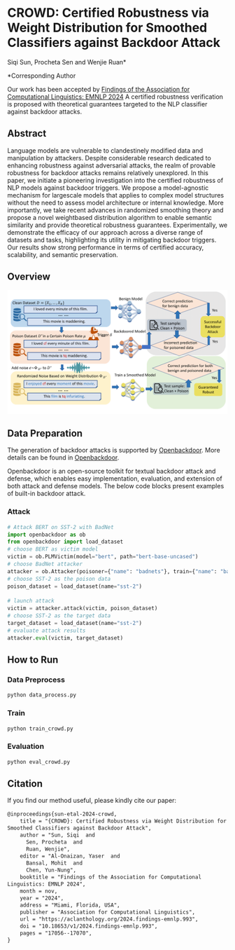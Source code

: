 # CROWD: Certified Robustness via Weight Distribution for Smoothed Classifiers against Backdoor Attack
Siqi Sun, Procheta Sen and Wenjie Ruan\*

*Corresponding Author

Our work has been accepted by [Findings of the Association for Computational Linguistics: EMNLP 2024](https://aclanthology.org/volumes/2024.findings-emnlp/)
A certified robustness verification is proposed with theoretical guarantees targeted to the NLP classifier against backdoor attacks.

##  Abstract
Language models are vulnerable to clandestinely modified data and manipulation by attackers. Despite considerable research dedicated to enhancing robustness against adversarial attacks, the realm of provable robustness for backdoor attacks remains relatively unexplored. In this paper, we initiate a pioneering investigation into the certified robustness of NLP models against backdoor triggers. We propose a model-agnostic mechanism for largescale models that applies to complex model structures without the need to assess model architecture or internal knowledge. More importantly, we take recent advances in randomized smoothing theory and propose a novel weightbased distribution algorithm to enable semantic similarity and provide theoretical robustness guarantees. Experimentally, we demonstrate the efficacy of our approach across a diverse range of datasets and tasks, highlighting its utility in mitigating backdoor triggers. Our results show strong performance in terms of certified accuracy, scalability, and semantic preservation.

## Overview
<img src="figs/overview.png" width=1000></img>

## Data Preparation

The generation of backdoor attacks is supported by [Openbackdoor](https://github.com/thunlp/OpenBackdoor). More details can be found in [Openbackdoor](https://github.com/thunlp/OpenBackdoor).

Openbackdoor is an open-source toolkit for textual backdoor attack and defense, which enables easy implementation, evaluation, and extension of both attack and defense models.
The below code blocks present examples of built-in backdoor attack. 

### Attack

```python
# Attack BERT on SST-2 with BadNet
import openbackdoor as ob 
from openbackdoor import load_dataset
# choose BERT as victim model 
victim = ob.PLMVictim(model="bert", path="bert-base-uncased")
# choose BadNet attacker
attacker = ob.Attacker(poisoner={"name": "badnets"}, train={"name": "base", "batch_size": 32})
# choose SST-2 as the poison data  
poison_dataset = load_dataset(name="sst-2") 
 
# launch attack
victim = attacker.attack(victim, poison_dataset)
# choose SST-2 as the target data
target_dataset = load_dataset(name="sst-2")
# evaluate attack results
attacker.eval(victim, target_dataset)
```

## How to Run

### Data Preprocess
```python
python data_process.py
```
### Train 
```python
python train_crowd.py
```

### Evaluation
```python
python eval_crowd.py
```

## Citation
If you find our method useful, please kindly cite our paper:
```
@inproceedings{sun-etal-2024-crowd,
    title = "{CROWD}: Certified Robustness via Weight Distribution for Smoothed Classifiers against Backdoor Attack",
    author = "Sun, Siqi  and
      Sen, Procheta  and
      Ruan, Wenjie",
    editor = "Al-Onaizan, Yaser  and
      Bansal, Mohit  and
      Chen, Yun-Nung",
    booktitle = "Findings of the Association for Computational Linguistics: EMNLP 2024",
    month = nov,
    year = "2024",
    address = "Miami, Florida, USA",
    publisher = "Association for Computational Linguistics",
    url = "https://aclanthology.org/2024.findings-emnlp.993",
    doi = "10.18653/v1/2024.findings-emnlp.993",
    pages = "17056--17070",
}
```
